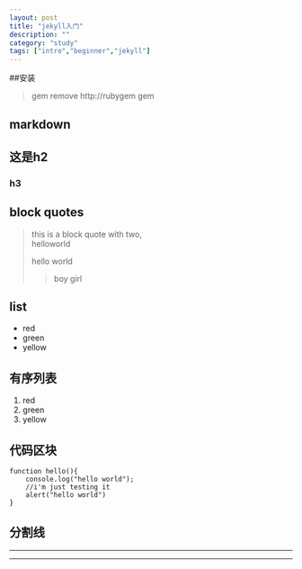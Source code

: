 ```yaml
---
layout: post
title: "jekyll入门"
description: ""
category: "study"
tags: ["intro","beginner","jekyll"]
---
```


##安装

> gem remove http://rubygem
> gem 

## markdown

## 这是h2
### h3 #

## block quotes

> this is a block quote with two, <br>
> helloworld
>
> hello world
>
>> boy
>> girl


## list

* red
* green
* yellow

## 有序列表
1. red
2. green
1. yellow

## 代码区块
    function hello(){
        console.log("hello world");
        //i'm just testing it
        alert("hello world")
    }


## 分割线

____

* * *
